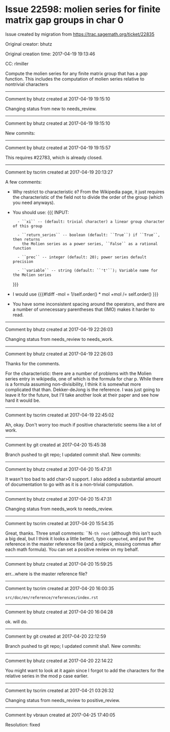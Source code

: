 # Issue 22598: molien series for finite matrix gap groups in char 0

Issue created by migration from https://trac.sagemath.org/ticket/22835

Original creator: bhutz

Original creation time: 2017-04-19 19:13:46

CC:  rlmiller

Compute the molien series for any finite matrix group that has a _gap_ function. This includes the computation of molien series relative to nontrivial characters


---

Comment by bhutz created at 2017-04-19 19:15:10

Changing status from new to needs_review.


---

Comment by bhutz created at 2017-04-19 19:15:10

New commits:


---

Comment by bhutz created at 2017-04-19 19:15:57

This requires #22783, which is already closed.


---

Comment by tscrim created at 2017-04-19 20:13:27

A few comments:

- Why restrict to characteristic `0`? From the Wikipedia page, it just requires the characteristic of the field not to divide the order of the group (which you need anyways).
- You should use:
  {{{
        INPUT:

        - ``xi`` -- (default: trivial character) a linear group character of this group

        - ``return_series`` -- boolean (default: ``True``) if ``True``, then returns
          the Molien series as a power series, ``False`` as a rational function

        - ``prec`` -- integer (default: 20); power series default precision

        - ``variable`` -- string (default: ``'t'``); Variable name for the Molien series
  }}}
- I would use
  {{{#!diff
-mol = 1/self.order() * mol
+mol /= self.order()
  }}}
- You have some inconsistent spacing around the operators, and there are a number of unnecessary parentheses that (IMO) makes it harder to read.


---

Comment by bhutz created at 2017-04-19 22:26:03

Changing status from needs_review to needs_work.


---

Comment by bhutz created at 2017-04-19 22:26:03

Thanks for the comments.

For the characteristic: there are a number of problems with the Molien series entry in wikipedia, one of which is the formula for char p. While there is a formula assuming non-divisibility, I think it is somewhat more complicated that than. Dekker-deJong is the reference. I was just going to leave it for the future, but I'll take another look at their paper and see how hard it would be.


---

Comment by tscrim created at 2017-04-19 22:45:02

Ah, okay. Don't worry too much if positive characteristic seems like a lot of work.


---

Comment by git created at 2017-04-20 15:45:38

Branch pushed to git repo; I updated commit sha1. New commits:


---

Comment by bhutz created at 2017-04-20 15:47:31

It wasn't too bad to add char>0 support. I also added a substantial amount of documentation to go with as it is a non-trivial computation.


---

Comment by bhutz created at 2017-04-20 15:47:31

Changing status from needs_work to needs_review.


---

Comment by tscrim created at 2017-04-20 15:54:35

Great, thanks. Three small comments: ``N`-th root` (although this isn't such a big deal, but I think it looks a little better), typo `copmputed`, and put the reference in the master reference file (and a nitpick, missing commas after each math formula). You can set a positive review on my behalf.


---

Comment by bhutz created at 2017-04-20 15:59:25

err...where is the master reference file?


---

Comment by tscrim created at 2017-04-20 16:00:35

`src/doc/en/reference/references/index.rst`


---

Comment by bhutz created at 2017-04-20 16:04:28

ok. will do.


---

Comment by git created at 2017-04-20 22:12:59

Branch pushed to git repo; I updated commit sha1. New commits:


---

Comment by bhutz created at 2017-04-20 22:14:22

You might want to look at it again since I forgot to add the characters for the relative series in the mod p case earlier.


---

Comment by tscrim created at 2017-04-21 03:26:32

Changing status from needs_review to positive_review.


---

Comment by vbraun created at 2017-04-25 17:40:05

Resolution: fixed

